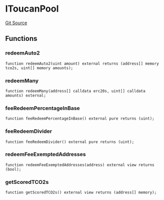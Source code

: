 # IToucanPool
[Git Source](https://github.com/KlimaDAO/klimadao-solidity/blob/b98fc1e8b7dcf2a7b80bbaba384c8c84431739fc/src/infinity/interfaces/IToucan.sol)


## Functions
### redeemAuto2


```solidity
function redeemAuto2(uint amount) external returns (address[] memory tco2s, uint[] memory amounts);
```

### redeemMany


```solidity
function redeemMany(address[] calldata erc20s, uint[] calldata amounts) external;
```

### feeRedeemPercentageInBase


```solidity
function feeRedeemPercentageInBase() external pure returns (uint);
```

### feeRedeemDivider


```solidity
function feeRedeemDivider() external pure returns (uint);
```

### redeemFeeExemptedAddresses


```solidity
function redeemFeeExemptedAddresses(address) external view returns (bool);
```

### getScoredTCO2s


```solidity
function getScoredTCO2s() external view returns (address[] memory);
```

